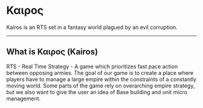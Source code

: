 # Καιρος 
Kairos is an RTS set in a fantasy world plagued by an evil corruption. 

---

What is Καιρος (Kairos)
---

RTS - Real Time Strategy - A game which prioritizes fast pace action between opposing armies. The goal of our game is to create a place where players have to manage a large empire within the constraints of a constantly moving world. Some parts of the game rely on overarching empire strategy, but we also want to give the user an idea of Base building and unit micro management.
